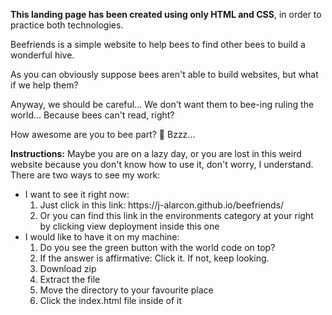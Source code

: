 <strong>This landing page has been created using only HTML and CSS</strong>, in order to practice both technologies.

Beefriends is a simple website to help bees to find other bees to build a wonderful hive. 

As you can obviously suppose bees aren't able to build websites, but what if we help them? 

Anyway, we should be careful... We don't want them to bee-ing ruling the world... Because bees can't read, right?

How awesome are you to bee part? 🐝 Bzzz...

<strong>Instructions:</strong> Maybe you are on a lazy day, or you are lost in this weird website because you don't know how to use it, don't worry, I understand.
There are two ways to see my work:
<ul>
    <li>
        I want to see it right now:
        <ol>
            <li>Just click in this link: https://j-alarcon.github.io/beefriends/</li>
            <li>Or you can find this link in the environments category at your right by clicking view deployment inside this one</li>
        </ol>
    </li>
    <li>
        I would like to have it on my machine:
        <ol>
            <li>Do you see the green button with the world code on top?</li>
            <li>If the answer is affirmative: Click it. If not, keep looking.</li>
            <li>Download zip</li>
            <li>Extract the file</li>
            <li>Move the directory to your favourite place</li>
            <li>Click the index.html file inside of it</li>
        </ol>
    </li>
</ul>
